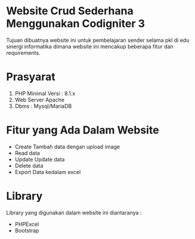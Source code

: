 # Website Crud Sederhana Menggunakan Codigniter 3
Tujuan dibuatnya website ini untuk pembelajaran sender selama pkl di edu sinergi informatika dimana website ini mencakup beberapa fitur dan requirements.

# Prasyarat
 1. PHP Minimal Versi : 8.1.x
 2. Web Server Apache
 3. Dbms : Mysql/MariaDB

 # Fitur yang Ada Dalam Website
  - Create Tambah data dengan upload image
  - Read data
  - Update Update data
  - Delete data 
  - Export Data kedalam excel

  # Library
  Library yang digunakan dalam website ini diantaranya :
  - PHPExcel
  - Bootstrap
